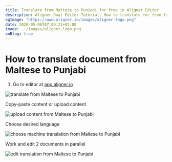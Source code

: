 ```yaml
---
title: Translate from Maltese to Punjabi for free in Aligner Editor
description: Aligner Dual Editor Tutorial. How to translate for free from Maltese to Punjabi. Aligner is multilingual document management platform. 
ogImage: "https://www.aligner.io/images/aligner-logo.png"
date: 2020-05-06T07:09:21+03:00
image: ../images/aligner-logo.png
onBlog: true
---
```


# How to translate document from Maltese to Punjabi

1. Go to editor at [app.aligner.io](https://app.aligner.io "Aligner App web page")

![translate from Maltese to Punjabi](../aligner-blank-editor.png "translate from Maltese to Punjabi")

Copy-paste content or upload content

![upload content from Maltese to Punjabi](../aligner-uploaded-document.png "upload content from Maltese to Punjabi")

Choose desired language

![choose machine translation from Maltese to Punjabi](../aligner-language-dropdown.png "choose machine translation from Maltese to Punjabi")

Work and edit 2 documents in parallel

![edit translation from Maltese to Punjabi](../aligner-double-sitded-editor.png "edit translation from Maltese to Punjabi")

